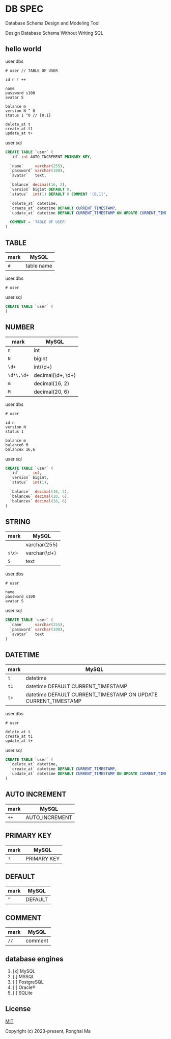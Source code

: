 # DB SPEC

Database Schema Design and Modeling Tool

Design Database Schema Without Writing SQL

## hello world

user.dbs

```
# user // TABLE OF USER

id n ! ++

name
password s100
avatar S

balance m
version N ^ 0
status 1 ^0 // [0,1]

delete_at t
create_at t1
update_at t+
```

user.sql

```sql
CREATE TABLE `user` (
  `id` int AUTO_INCREMENT PRIMARY KEY,

  `name`     varchar(255),
  `password` varchar(100),
  `avatar`   text,

  `balance` decimal(16, 2),
  `version` bigint DEFAULT 0,
  `status`  int(1) DEFAULT 0 COMMENT '[0,1]',

  `delete_at` datetime,
  `create_at` datetime DEFAULT CURRENT_TIMESTAMP,
  `update_at` datetime DEFAULT CURRENT_TIMESTAMP ON UPDATE CURRENT_TIMESTAMP,

  COMMENT = 'TABLE OF USER'
)
```

## TABLE

mark | MySQL
-|-
`#` | table name

user.dbs

```
# user
```

user.sql

```sql
CREATE TABLE `user` (
)
```

## NUMBER

mark | MySQL
-|-
`n` | int
`N` | bigint
`\d+` | int(\d+)
`\d*\,\d+` | decimal(\d+, \d+)
`m` | decimal(16, 2)
`M` | decimal(20, 6)

user.dbs

```
# user

id n
version N
status 1

balance m
balance6 M
balancex 16,6
```

user.sql

```sql
CREATE TABLE `user` (
  `id`      int,
  `version` bigint,
  `status`  int(1),

  `balance`  decimal(16, 2),
  `balance6` decimal(20, 6),
  `balancex` decimal(16, 6)
)
```

## STRING

mark | MySQL
-|-
| | varchar(255)
`s\d+` | varchar(\d+)
`S` | text

user.dbs

```
# user

name
password s100
avatar S

```

user.sql

```sql
CREATE TABLE `user` (
  `name`     varchar(255),
  `password` varchar(100),
  `avatar`   text
)
```

## DATETIME

mark | MySQL 
-|-
`t` | datetime
`t1` | datetime DEFAULT CURRENT_TIMESTAMP
`t+` | datetime DEFAULT CURRENT_TIMESTAMP ON UPDATE CURRENT_TIMESTAMP

user.dbs

```
# user

delete_at t
create_at t1
update_at t+

```

user.sql

```sql
CREATE TABLE `user` (
  `delete_at` datetime,
  `create_at` datetime DEFAULT CURRENT_TIMESTAMP,
  `update_at` datetime DEFAULT CURRENT_TIMESTAMP ON UPDATE CURRENT_TIMESTAMP,
)
```

## AUTO INCREMENT

mark | MySQL
-|-
`++` | AUTO_INCREMENT

## PRIMARY KEY

mark | MySQL
-|-
`!` | PRIMARY KEY

## DEFAULT

mark | MySQL
-|-
`^` | DEFAULT

## COMMENT

mark | MySQL
-|-
`//` | comment

## database engines

1. [x] MySQL
2. [ ] MSSQL
3. [ ] PostgreSQL
4. [ ] Oracle®
5. [ ] SQLite


## License

[MIT](https://opensource.org/licenses/MIT)

Copyright (c) 2023-present, Ronghai Ma
